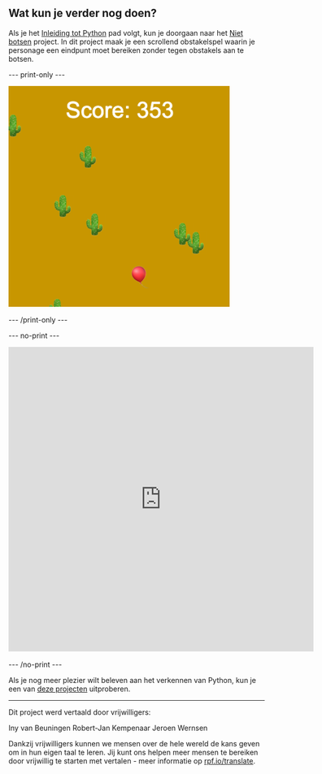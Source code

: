 ## Wat kun je verder nog doen?

Als je het [Inleiding tot Python](https://projects.raspberrypi.org/nl-NL/raspberrypi/python-intro) pad volgt, kun je doorgaan naar het [Niet botsen](https://projects.raspberrypi.org/nl-NL/projects/dont-collide) project. In dit project maak je een scrollend obstakelspel waarin je personage een eindpunt moet bereiken zonder tegen obstakels aan te botsen.

--- print-only ---

![Een voorbeeldproject van een niet botsen-project met een ballon die in een woestijn met cactussen zweeft](images/dont-collide.png)

--- /print-only ---

--- no-print ---

<iframe src="https://editor.raspberrypi.org/nl-NL/embed/viewer/dont-pop-example" width="600" height="600" frameborder="0" marginwidth="0" marginheight="0" allowfullscreen>
</iframe>

--- /no-print ---

Als je nog meer plezier wilt beleven aan het verkennen van Python, kun je een van [deze projecten](https://projects.raspberrypi.org/nl-NL/projects?software%5B%5D=python) uitproberen.

***

Dit project werd vertaald door vrijwilligers:

Iny van Beuningen
Robert-Jan Kempenaar
Jeroen Wernsen

Dankzij vrijwilligers kunnen we mensen over de hele wereld de kans geven om in hun eigen taal te leren. Jij kunt ons helpen meer mensen te bereiken door vrijwillig te starten met vertalen - meer informatie op [rpf.io/translate](https://rpf.io/translate).
